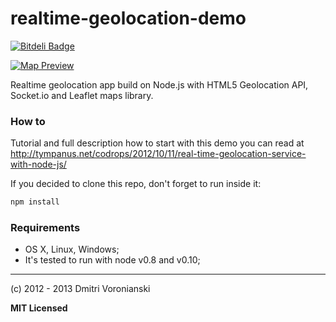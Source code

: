 # realtime-geolocation-demo

[![Bitdeli Badge](https://d2weczhvl823v0.cloudfront.net/voronianski/realtime-geolocation-demo/trend.png)](https://bitdeli.com/free "Bitdeli Badge")

[![Map Preview](http://codropspz.tympanus.netdna-cdn.com/codrops/wp-content/uploads/2012/10/Real-Time-Geolocation-Service-with-Node.jpg)](http://tympanus.net/codrops/2012/10/11/real-time-geolocation-service-with-node-js/)

Realtime geolocation app build on Node.js with HTML5 Geolocation API, Socket.io and Leaflet maps library.

### How to

Tutorial and full description how to start with this demo you can read at http://tympanus.net/codrops/2012/10/11/real-time-geolocation-service-with-node-js/

If you decided to clone this repo, don't forget to run inside it:

```bash
npm install
```

### Requirements

- OS X, Linux, Windows;
- It's tested to run with node v0.8 and v0.10;

---

(c) 2012 - 2013 Dmitri Voronianski

**MIT Licensed**

